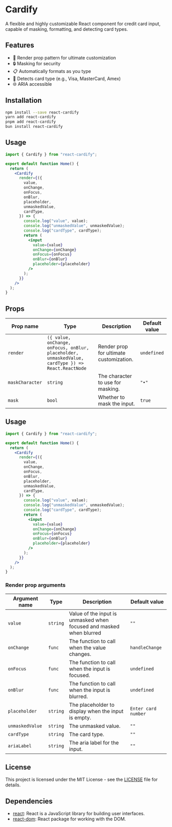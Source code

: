 # Cardify

A flexible and highly customizable React component for credit card input, capable of masking, formatting, and detecting card types.

## Features

- 🎨 Render prop pattern for ultimate customization
- 🔒 Masking for security
- 📋 Automatically formats as you type
- 🎴 Detects card type (e.g., Visa, MasterCard, Amex)
- 🌐 ARIA accessible

## Installation

```bash
npm install --save react-cardify
yarn add react-cardify
pnpm add react-cardify
bun install react-cardify
```

## Usage

```jsx
import { Cardify } from "react-cardify";

export default function Home() {
  return (
    <Cardify
      render={({
        value,
        onChange,
        onFocus,
        onBlur,
        placeholder,
        unmaskedValue,
        cardType,
      }) => {
        console.log("value", value);
        console.log("unmaskedValue", unmaskedValue);
        console.log("cardType", cardType);
        return (
          <input
            value={value}
            onChange={onChange}
            onFocus={onFocus}
            onBlur={onBlur}
            placeholder={placeholder}
          />
        );
      }}
    />
  );
}
```

## Props

| Prop name       | Type                                                                                              | Description                             | Default value |
| --------------- | ------------------------------------------------------------------------------------------------- | --------------------------------------- | ------------- |
| `render`        | `({ value, onChange, onFocus, onBlur, placeholder, unmaskedValue, cardType }) => React.ReactNode` | Render prop for ultimate customization. | `undefined`   |
| `maskCharacter` | `string`                                                                                          | The character to use for masking.       | `"•"`         |
| `mask`          | `bool`                                                                                            | Whether to mask the input.              | `true`        |

## Usage

```jsx
import { Cardify } from "react-cardify";

export default function Home() {
  return (
    <Cardify
      render={({
        value,
        onChange,
        onFocus,
        onBlur,
        placeholder,
        unmaskedValue,
        cardType,
      }) => {
        console.log("value", value);
        console.log("unmaskedValue", unmaskedValue);
        console.log("cardType", cardType);
        return (
          <input
            value={value}
            onChange={onChange}
            onFocus={onFocus}
            onBlur={onBlur}
            placeholder={placeholder}
          />
        );
      }}
    />
  );
}
```

### Render prop arguments

| Argument name   | Type     | Description                                                         | Default value       |
| --------------- | -------- | ------------------------------------------------------------------- | ------------------- |
| `value`         | `string` | Value of the input is unmasked when focused and masked when blurred | `""`                |
| `onChange`      | `func`   | The function to call when the value changes.                        | `handleChange`      |
| `onFocus`       | `func`   | The function to call when the input is focused.                     | `undefined`         |
| `onBlur`        | `func`   | The function to call when the input is blurred.                     | `undefined`         |
| `placeholder`   | `string` | The placeholder to display when the input is empty.                 | `Enter card number` |
| `unmaskedValue` | `string` | The unmasked value.                                                 | `""`                |
| `cardType`      | `string` | The card type.                                                      | `""`                |
| `ariaLabel`     | `string` | The aria label for the input.                                       | `""`                |

## License

This project is licensed under the MIT License - see the [LICENSE](LICENSE) file for details.

## Dependencies

- [react](https://ghub.io/react): React is a JavaScript library for building user interfaces.
- [react-dom](https://ghub.io/react-dom): React package for working with the DOM.
